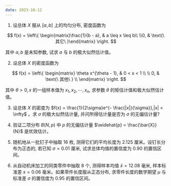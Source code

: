 ```yaml
---
date: 2023-10-12
---
```


1. 设总体 $X$ 服从 $\lbrack a,b\rbrack$ 上的均匀分布, 密度函数为

$$
f(x) = \left\{ \begin{matrix}\frac{1}{b - a}, & a \leq x \leq b\\
\\0, & \text{\ 其它\ }\end{matrix} \right.
$$

其中 $a,b$ 是未知参数, 试求 $a$ 与 $b$ 的极大似然估计值。


2. 设总体 $X$ 的密度函数为

$$
f(x) = \left\{ \begin{matrix}
\theta x^{\theta - 1}, & 0 < x < 1 \\
 \\
0, & \text{\ 其他\ } \\
\end{matrix} \right.
$$

其中 $\theta > 0,x$ 的一组样本值为 $x_{1},x_{2},\cdots,x_{n}$, 求参数 $\theta$ 的矩估计值和极大似然估计值。


3. 设总体 $X$ 的密度为 $f(x) = \frac{1}{2\sigma}e^{- \frac{|x|}{\sigma}},|x| < \infty$ 。求 $\sigma$ 的极大似然估计量, 并问所得估计量是否为 $\sigma$ 的无偏估计量?  
   
4. 验证二项分布 $B(N,p)$ 中 $p$ 的无偏估计量 $\widehat{p} = \frac{\bar{X}}{N}$ 是优效估计。 
   
5. 随机地从一批钉子中抽取 16 枚, 测得它们的平均长度为 2.125 厘米。设钉长分布为正态的, 若已知 $\sigma = 0.01$ 厘米, 试求总体均值的置信度为 0.90 的置信区间。  
   
6. 从自动机床加工的同类零件中抽取 8 个, 测得样本均值 $\bar{x} = 12.08$ 毫米, 样本标准差 $s = 0.06$ 毫米。如果零件长度服从正态分布, 求零件长度的数学期望 $\mu$ 与标准差 $\sigma$ 的置信度为 0.95 的置信区间。  